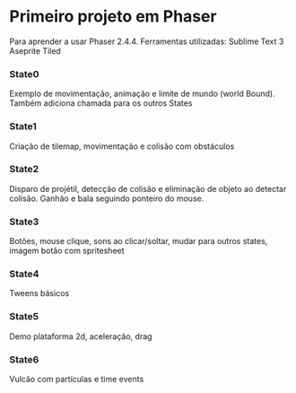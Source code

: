 # Primeiro projeto em Phaser

Para aprender a usar Phaser 2.4.4.
Ferramentas utilizadas:
Sublime Text 3
Aseprite
Tiled

### State0
Exemplo de movimentação, animação e limite de mundo (world Bound). Também adiciona chamada para os outros States

### State1
Criação de tilemap, movimentação e colisão com obstáculos

### State2
Disparo de projétil, detecção de colisão e eliminação de objeto ao detectar colisão. Ganhão e bala seguindo ponteiro do mouse.

### State3
Botões, mouse clique, sons ao clicar/soltar, mudar para outros states, imagem botão com spritesheet

### State4
Tweens básicos

### State5
Demo plataforma 2d, aceleração, drag

### State6
Vulcão com partículas e time events
